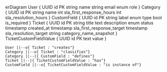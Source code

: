 erDiagram
    User {
        UUID id PK
        string name
        string email
        enum role
    }
    Category {
        UUID id PK
        string name
        int sla_first_response_hours
        int sla_resolution_hours
    }
    CustomField {
        UUID id PK
        string label
        enum type
        bool is_required
    }
    Ticket {
        UUID id PK
        string title
        text description
        enum status
        timestamp created_at
        timestamp sla_first_response_target
        timestamp sla_resolution_target
        string category_name_snapshot
    }
    TicketCustomFieldValue {
        UUID id PK
        text value
    }

    User ||--o{ Ticket : "creates"}
    Category ||--o{ Ticket : "classifies"}
    Category ||--|{ CustomField : "defines"}
    Ticket ||--|{ TicketCustomFieldValue : "has"}
    CustomField ||--o{ TicketCustomFieldValue : "is instance of"}